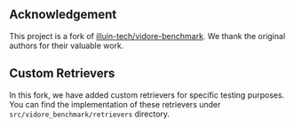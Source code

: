 ## Acknowledgement

This project is a fork of [illuin-tech/vidore-benchmark](https://github.com/illuin-tech/vidore-benchmark). We thank the original authors for their valuable work.

## Custom Retrievers

In this fork, we have added custom retrievers for specific testing purposes. You can find the implementation of these retrievers under `src/vidore_benchmark/retrievers` directory.
